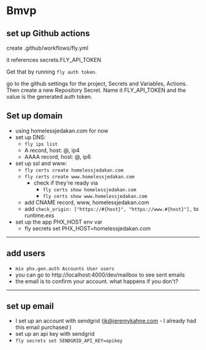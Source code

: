 # Bmvp

## set up Github actions

create .github/workflows/fly.yml

it references secrets.FLY_API_TOKEN

Get that by running `fly auth token`.

go to the github settings for the project, Secrets and Variables, Actions.  Then create a new Repository Secret.  Name it FLY_API_TOKEN and the value is the generated auth token.


## Set up domain
  - using homelessjedakan.com for now
  - set up DNS:  
    - `fly ips list`
    - A record, host: @, ip4
    - AAAA record, host: @, ip6
  - set up ssl and www:
    - `fly certs create homelessjedakan.com`
    - `fly certs create www.homelessjedakan.com`
      - check if they're ready via 
        - `fly certs show homelessjedakan.com`
        - `fly certs show www.homelessjedakan.com`
    - add CNAME record, www, homelessjedakan.com 
    - add `check_origin: ["https://#{host}", "https://www.#{host}"],` to runtime.exs
  - set up the app PHX_HOST env var
    - fly secrets set PHX_HOST=homelessjedakan.com

---

## add users
  - `mix phx.gen.auth Accounts User users` 
  - you can go to http://localhost:4000/dev/mailbox to see sent emails
  - the email is to confirm your account.  what happens if you don't?

---

## set up email
  - I set up an account with sendgrid (jk@jeremykahne.com - I already had this email purchased )
  - set up an api key with sendgrid
  - `fly secrets set SENDGRID_API_KEY=apikey`


